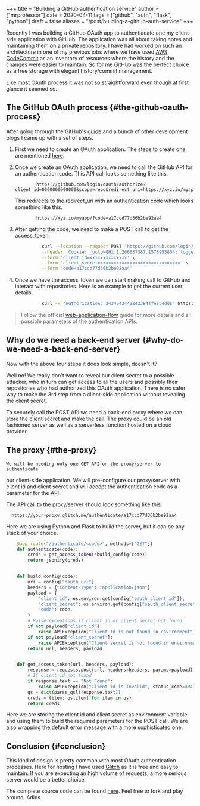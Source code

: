 +++
title = "Building a GitHub authentication service"
author = ["mrprofessor"]
date = 2020-04-11
tags = ["github", "auth", "flask", "python"]
draft = false
aliases = "/post/building-a-github-auth-service"
+++

Recently I was building a GitHub OAuth app to authentiacate one my
client-side application with GitHub. The application was all about
taking notes and maintaining them on a private repository. I have had
worked on such an architecture in one of my previous jobs where we have
used [AWS CodeCommit](https://aws.amazon.com/codecommit/) as an
inventory of resources where the history and the changes were easier to
maintain. So for me GitHub was the perfect choice as a free storage with
elegant history/commit management.

Like most OAuth process it was not so straightforward even though at
first glance it seemed so.


## The GitHub OAuth process {#the-github-oauth-process}

After going through the GitHub's [guide](https://developer.github.com/apps/building-oauth-apps/authorizing-oauth-apps/) and a bunch of other development blogs I came up with a set of steps.

1.  First we need to create an OAuth application. The steps to create one are mentioned [here](https://developer.github.com/apps/building-oauth-apps/creating-an-oauth-app/).

2.  Once we create an OAuth application, we need to call the GitHub API
    for an authentication code. This API call looks something like this.

    ```text
            https://github.com/login/oauth/authorize?client_id=0000000000000&scope=repo&redirect_uri=https://xyz.io/myapp/
    ```

    This redirects to the redirect\_uri with an authentication code which
    looks something like this.

    ```text
            https://xyz.io/myapp/?code=a17ccd77d36b2be92aa4
    ```

3.  After getting the code, we need to make a POST call to get the
    access\_token.

    ```sh
              curl --location --request POST 'https://github.com/login/oauth/access_token' \
              --header 'Cookie: _octo=GH1.1.206637387.1578955864; logged_in=no' \
              --form 'client_id=xxxxxxxxxxxxxx' \
              --form 'client_secret=xxxxxxxxxxxxxxxxxxxxxxxxxxxxxx' \
              --form 'code=a17ccd77d36b2be92aa4'
    ```

4.  Once we have the access\_token we can start making call to GitHub and
    interact with repositories. Here is an example to get the current
    user details.

    ```sh
              curl -H "Authorization: 2434543442242394sfes34dds" https://api.github.com/user
    ```

> Follow the official
> [web-application-flow](https://developer.github.com/apps/building-oauth-apps/authorizing-oauth-apps/#web-application-flow)
> guide for more details and all possible parameters of the
> authentication APIs.


## Why do we need a back-end server {#why-do-we-need-a-back-end-server}

Now with the above four steps it does look simple, doesn't it?

Well no! We really don't want to reveal our client secret to a possible
attacker, who in turn can get access to all the users and possibly their
repositories who had authorized this OAuth application. There is no
safer way to make the 3rd step from a client-side application without
revealing the client secret.

To securely call the POST API we need a back-end proxy where we can
store the client secret and make the call. The proxy could be an old
fashioned server as well as a serverless function hosted on a cloud
provider.


## The proxy {#the-proxy}

    We will be needing only one GET API on the proxy/server to authenticate
our client-side application. We will pre-configure our proxy/server with
client id and client secret and will accept the authentication code as a
parameter for the API.

The API call to the proxy/server should look something like this.

```text
  https://your-proxy.glitch.me/authenticate/a17ccd77d36b2be92aa4
```

Here we are using Python and Flask to build the server, but it can be
any stack of your choice.

```python
    @app.route("/authenticate/<code>", methods=["GET"])
    def authenticate(code):
        creds = get_access_token(*build_config(code))
        return jsonify(creds)


    def build_config(code):
        url = config["oauth_url"]
        headers = {"Content-Type": "application/json"}
        payload = {
            "client_id": os.environ.get(config["oauth_client_id"]),
            "client_secret": os.environ.get(config["oauth_client_secret"]),
            "code": code,
        }
        # Raise exceptions if client_id or client_secret not found.
        if not payload["client_id"]:
            raise APIException("Client Id is not found in environment", status_code=422)
        if not payload["client_secret"]:
            raise APIException("Client secret is not found in environment", status_code=422)
        return url, headers, payload


    def get_access_token(url, headers, payload):
        response = requests.post(url, headers=headers, params=payload)
        # If client id not found
        if response.text == "Not Found":
            raise APIException("Client id is invalid", status_code=404)
        qs = dict(parse_qsl(response.text))
        creds = {item: qs[item] for item in qs}
        return creds
```

Here we are storing the client id and client secret as environment
variable and using them to build the required parameters for the POST
call. We are also wrapping the default error message with a more
sophisticated one.


## Conclusion {#conclusion}

This kind of design is pretty common with most OAuth authentication
processes. Here for hosting I have used [Glitch](https://glitch.com/)
as it is free and easy to maintain. If you are expecting an high volume
of requests, a more serious server would be a better choice.

The complete source code can be found
[here](https://github.com/solitudenote/gitkeeper). Feel free to fork
and play around. Adios.
